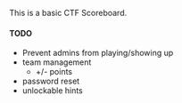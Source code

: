 This is a basic CTF Scoreboard.

#### TODO ####
- Prevent admins from playing/showing up
- team management
  - +/- points 
- password reset
- unlockable hints
